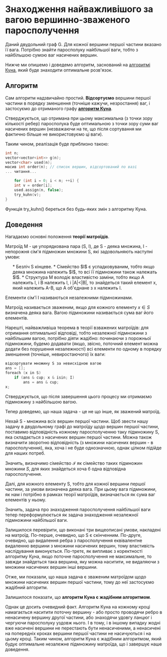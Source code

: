 # Знаходження найважливішого за вагою вершинно-зваженого паросполучення

Даний двудольний граф G. Для кожної вершини першої частини вказано її вага. Потрібно знайти паросполуку найбільшої ваги, тобто з найбільшою сумою ваг насичених вершин.

Нижче ми опишемо і доведемо алгоритм, заснований на [алгоритмі Куна](kuhn_matching), який буде знаходити оптимальне розв'язок.

## Алгоритм

Сам алгоритм надзвичайно простий. **Відсортуємо** вершини першої частини в порядку зменшення (точніше кажучи, незростання) ваг, і застосуємо до отриманого графу **[алгоритм Куна](https://uk.wikipedia.org/wiki/%D0%90%D0%BB%D0%B3%D0%BE%D1%80%D0%B8%D1%82%D0%BC_%D0%9A%D1%83%D0%BD%D0%B0)**.

Стверджується, що отримана при цьому максимальна (з точки зору кількості ребер) паросполука буде оптимальною з точки зору суми ваг насичених вершин (незважаючи на те, що після сортування ми фактично більше не використовуємо ці ваги).

Таким чином, реалізація буде приблизно такою:

<!--- TODO: specify code snippet id -->
``` cpp
int n;
vector<vector<int>> g(n);
vector<char> used(n);
масив int order(n); // список вершин, відсортований по вазі
... читання...

    for (int i = 0; i < n; ++i) {
    int v = order[i];
    used.assign(n, false);
    try_kuhn(v);
}
```
Функція try_kuhn() береться без будь-яких змін з алгоритму Куна.

## Доведення

Нагадаємо основні положення **теорії матроїдів**.

Матроїд M - це упорядкована пара (S, I), де S - деяка множина, I - непорожня сім'я підмножин множини S, які задовольняють наступні умови:

<ol>
* Безліч S кінцеве.
* Сімейство $I$ є успадковуваним, тобто якщо деяка множина належить $I$, то всі її підмножини також належать $I$.
* Структура М володіє властивістю заміни, тобто якщо A належить I, і B належить I, і |A|<|B|, то знайдеться такий елемент x, який належить A-B, що A об'єднане з x належить I.
</ol>
Елементи сім'ї I називаються незалежними підмножинами.

Матроїд називається зваженим, якщо для кожного елементу $x\in S$ визначена деяка вага. Вагою підмножини називається сума ваг його елементів.

Нарешті, найважливіша теорема в теорії взважених матроїдів: для отримання оптимальної відповіді, тобто незалежної підмножини з найбільшим вагою, потрібно діяти жадібно: починаючи з порожньої підмножини, будемо додавати (якщо, звісно, поточний елемент можна додати без порушення незалежності) всі елементи по одному в порядку зменшення (точніше, невиростаючого) їх ваги:

<!--- TODO: specify code snippet id -->
``` cpp
відсортувати множину S за невисхідною вагою
ans = [];
foreach (x in S)
    if (ans & cup; x & isin; I)
        ans = ans & cup;
x;
```
Стверджується, що після завершення цього процесу ми отримаємо підмножину з найбільшою вагою.

Тепер доведемо, що наша задача - це не що інше, як зважений матроїд.

Нехай S - множина всіх вершин першої частини. Щоб звести нашу задачу в двудольному графі до матроїду щодо вершин першої частини, поставимо відповідність кожному паросполученню таку підмножину S, яка складається з насичених вершин першої частини. Можна також визначити зворотню відповідність (з множини насичених вершин - в паросполучення), яка, хоча і не буде однозначною, однак цілком підійде для наших потреб.

Значить, визначимо сімейство $\mathcal{I}$ як сімейство таких підмножин множини $S$, для яких знайдеться хоча б одна відповідна паросполучення.

Далі, для кожного елементу S, тобто для кожної вершини першої частини, за умови визначена деяка вага. При цьому вага підмножини, як нам і потрібно в рамках теорії матроїдів, визначається як сума ваг елементів у ньому.

Значить, задача про знаходження паросполучення найбільшої ваги тепер переформулюється як задача знаходження незалежної підмножини найбільшої ваги.

Залишилося перевірити, що виконані три вищеописані умови, накладені на матроїд. По-перше, очевидно, що S є скінченним. По-друге, очевидно, що видалення ребра з паросполучення еквівалентне видаленню вершини з множини насичених вершин, тому властивість наслідування виконується. По-третє, як випливає з коректності алгоритму Куна, якщо поточне паросполучення не максимальне, то завжди знайдеться така вершина, яку можна наситити, не видаляючи з множини насичених вершин інші вершини.

Отже, ми показали, що наша задача є зваженим матроїдом щодо множини насичених вершин першої частини, тому до неї застосуємо жадібний алгоритм.

Залишилося показати, що **алгоритм Куна є жадібним алгоритмом**.

Однак це досить очевидний факт. Алгоритм Куна на кожному кроці намагається наситити поточну вершину - або просто проводячи ребро в ненасичену вершину другої частини, або знаходячи удовгу ланцюг і чергуючи паросполуку уздовж нього. І в тому, і в іншому випадку жодні вже насичені вершини не перестають бути ненасиченими, а ненасичені на попередніх кроках вершини першої частини не насичуються і на цьому кроці. Таким чином, алгоритм Куна є жадібним алгоритмом, який будує оптимальне незалежне підмножину матроїда, що і завершує наше доведення.